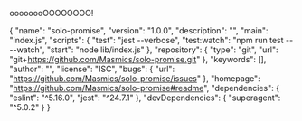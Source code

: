 oooooooOOOOOOOO!

{
  "name": "solo-promise",
  "version": "1.0.0",
  "description": "",
  "main": "index.js",
  "scripts": {
    "test": "jest --verbose",
    "test:watch": "npm run test -- --watch",
    "start": "node lib/index.js"
  },
  "repository": {
    "type": "git",
    "url": "git+https://github.com/Masmics/solo-promise.git"
  },
  "keywords": [],
  "author": "",
  "license": "ISC",
  "bugs": {
    "url": "https://github.com/Masmics/solo-promise/issues"
  },
  "homepage": "https://github.com/Masmics/solo-promise#readme",
  "dependencies": {
    "eslint": "^5.16.0",
    "jest": "^24.7.1"
  },
  "devDependencies": {
    "superagent": "^5.0.2"
  }
}
